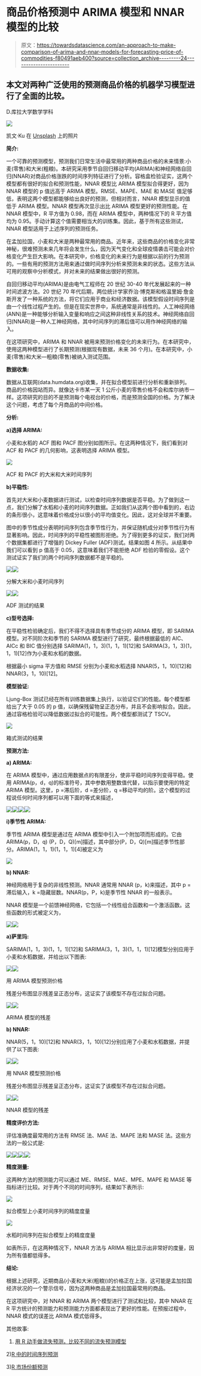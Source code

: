 # 商品价格预测中 ARIMA 模型和 NNAR 模型的比较

> 原文：<https://towardsdatascience.com/an-approach-to-make-comparison-of-arima-and-nnar-models-for-forecasting-price-of-commodities-f80491aeb400?source=collection_archive---------24----------------------->

## 本文对两种广泛使用的预测商品价格的机器学习模型进行了全面的比较。

D.库拉大学数学学科

![](img/b138e9be00d8a9a0dd2254b0dd085d05.png)

凯文·Ku 在 [Unsplash](https://unsplash.com?utm_source=medium&utm_medium=referral) 上的照片

**简介:**

一个可靠的预测模型，预测我们日常生活中最常用的两种商品价格的未来情景:小麦(零售)和大米(粗粮)。本研究采用季节自回归移动平均(ARIMA)和神经网络自回归(NNAR)对商品价格涨跌的时间序列特征进行了分析。容格盒检验证实，这两个模型都有很好的拟合和预测性能，NNAR 模型比 ARIMA 模型拟合得更好，因为 NNAR 模型的 p 值远高于 ARIMA 模型。RMSE、MAPE、MAE 和 MASE 值足够低，表明这两个模型都能够给出良好的预测，但相对而言，NNAR 模型显示的值低于 ARIMA 模型。NNAR 模型再次显示出比 ARIMA 模型更好的预测性能。在 NNAR 模型中，R 平方值为 0.98，而在 ARIMA 模型中，两种情况下的 R 平方值均为 0.95。手动计算这个值需要相当大的训练集。因此，基于所有这些测试，NNAR 模型适用于上述序列的预测任务。

在孟加拉国，小麦和大米是两种最常用的商品。近年来，这些商品的价格变化非常神秘，很难预测未来几年将会发生什么，因为天气变化和全球疫情袭击可能会对价格变化产生巨大影响。在本研究中，价格变化的未来行为是根据以前的行为预测的。一些有用的预测方法用来通过做时间序列分析来预测未来的状态。这些方法从可用的观察中分析模式，并对未来的结果做出很好的预测。

自回归移动平均(ARIMA)是由电气工程师在 20 世纪 30-40 年代发展起来的一种时间滤波方法。20 世纪 70 年代后期，两位统计学家乔治·博克斯和格温里姆·詹金斯开发了一种系统的方法，将它们应用于商业和经济数据。该模型假设时间序列是由一个线性过程产生的。但是在现实世界中，系统通常是非线性的。人工神经网络(ANN)是一种能够分析输入变量和响应之间这种非线性关系的技术。神经网络自回归(NNAR)是一种人工神经网络，其中时间序列的滞后值可以用作神经网络的输入。

在这项研究中，ARIMA 和 NNAR 被用来预测价格变化的未来行为。在本研究中，使用这两种模型进行了长期预测(根据现有数据，未来 36 个月)。在本研究中，小麦(零售)和大米—粗粮(零售)被纳入测试范围。

**数据收集:**

数据从互联网(data.humdata.org)收集，并在拟合模型前进行分析和重新排列。商品的价格因站而异。就像达卡市某一天 1 公斤小麦的零售价格不会和库尔纳市一样。这项研究的目的不是预测每个电视台的价格，而是预测全国的价格。为了解决这个问题，考虑了每个月商品的中间价格。

**分析:**

**a)选择 ARIMA:**

小麦和水稻的 ACF 图和 PACF 图分别如图所示。在这两种情况下，我们看到对 ACF 和 PACF 的几何影响，这表明选择 ARIMA 模型。

![](img/419ca8a939ebfb98a818148c47c06426.png)

ACF 和 PACF 的大米和大米时间序列

**b)平稳性:**

首先对大米和小麦数据进行测试，以检查时间序列数据是否平稳。为了做到这一点，我们分解了水稻和小麦的时间序列数据。正如我们从这两个图中看到的，右边的条形很小，这意味着价格成分以很小的平均值变化。因此，这对全球并不重要。

图中的季节性成分表明时间序列包含季节性行为，并保证随机成分对季节性行为有显著影响。因此，时间序列的平稳性被图形拒绝。为了得到更多的证实，我们对两个数据集都进行了增强的 Dickey Fuller (ADF)测试。结果如图 4 所示。从结果中我们可以看到 p 值高于 0.05，这意味着我们不能拒绝 ADF 检验的零假设。这个测试证实了我们的两个时间序列数据都不是平稳的。

![](img/0b9c5b35a1af0009acccd77d8a4006c5.png)![](img/28e769bffaca4c869b66787ddbf6940d.png)

分解大米和小麦时间序列

![](img/ad139e783e4ff55f30953bfac6b6f6e1.png)![](img/3e75401e87daef689d53da4be157420a.png)

ADF 测试的结果

**c)型号选择:**

在平稳性检验确定后，我们不得不选择具有季节成分的 ARIMA 模型，即 SARIMA 模型。对不同阶次和季节的 SARIMA 模型进行了研究，最终根据最低的 AIC、AICc 和 BIC 值分别选择 SARIMA(1，1，3)(1，1，1)[12]和 SARIMA(3，1，3)(1，1，1)[12]作为小麦和水稻的数据。

根据最小 sigma 平方值和 RMSE 分别为小麦和水稻选择 NNAR(5，1，10)[12]和 NNAR(3，1，10)[12]。

**模型验证:**

Ljung-Box 测试已经在所有训练数据集上执行，以验证它们的性能。每个模型都给出了大于 0.05 的 p 值，以确保残留物呈正态分布，并且不会影响拟合。因此，通过容格检验可以降低数据过拟合的可能性。两个模型都测试了 TSCV。

![](img/57c62df48a2fceff775489742d09c64b.png)

箱式测试的结果

**预测方法:**

**a) ARIMA:**

在 ARIMA 模型中，通过应用数据点的有限差分，使非平稳时间序列变得平稳。使用 ARIMA(p，d，q)的标准符号，其中参数用整数值代替，以指示要使用的特定 ARIMA 模型。这里，p =滞后阶，d =差分阶，q =移动平均的阶。这个模型的过程说任何时间序列都可以用下面的等式来描述，

![](img/1c150032eb2a3a14b77d28dedc1303a9.png)![](img/0ea068a0672502bc63ccadeef42b1f2d.png)![](img/ae66ec09e858a58cfd634e9da2ecb1ce.png)![](img/45505cf8aeec3763102367c49b4730e7.png)

**i)季节性 ARIMA:**

季节性 ARIMA 模型是通过在 ARIMA 模型中引入一个附加项而形成的。它由 ARIMA(p，D，q) (P，D，Q)[m]描述，其中部分(P，D，Q)[m]描述季节性部分。ARIMA(1，1，1)(1，1，1)[4]被定义为

![](img/3c03c4dc81fd7d4b688c5bb445501fc9.png)

**b) NNAR:**

神经网络用于复杂的非线性预测。NNAR 通常用 NNAR (p，k)来描述，其中 p =滞后输入，k =隐藏层数。NNAR(p，P，k)是季节性 NNAR 的一般表示。

NNAR 模型是一个前馈神经网络，它包括一个线性组合函数和一个激活函数。这些函数的形式被定义为，

![](img/ad74a1f18de3088316d83bc20fc8bda8.png)![](img/2b37bcd81d193f3d2659c40f2b3d1442.png)

**a)萨里玛:**

SARIMA(1，1，3)(1，1，1)[12]和 SARIMA(3，1，3)(1，1，1)[12]模型分别应用于小麦和水稻数据，并给出以下图表:

![](img/a8510c56ba56496261389dbb918a94ca.png)![](img/cde349a171f746b902eba23c4dd6218e.png)

用 ARIMA 模型预测价格

残差分布图显示残差呈正态分布，这证实了该模型不存在过拟合问题。

![](img/7f2d97abde126b2f7d7ea29f629ae88b.png)![](img/7433570cecdc4c0bfdfd7df69cf0c0e0.png)

ARIMA 模型的残差

**b) NNAR:**

NNAR(5，1，10)[12]和 NNAR(3，1，10)[12]分别应用了小麦和水稻数据，并提供了以下图表:

![](img/4d21772ce3e8aaf0c0a7280e514ee163.png)![](img/42431fc0b4f2cf7563c55198fcdabda6.png)

用 NNAR 模型预测价格

残差分布图显示残差呈正态分布，这证实了该模型不存在过拟合问题。

![](img/065539153b7c628370e151576dcdac4f.png)![](img/1faa20fd98e96b927e26161e07d0e4c2.png)

NNAR 模型的残差

**精度评价方法:**

评估准确度最常用的方法有 RMSE 法、MAE 法、MAPE 法和 MASE 法。这些方法的一般公式是:

![](img/46a7213988156366d76eb021f19cbb2c.png)![](img/ea6279d69361f13bf57a9118d50c0ab0.png)![](img/56631273a76bac6ab0d338c99f9a9f2f.png)![](img/ac08ee84d775a32c87389f19e14f77d6.png)

**精度测量:**

这两种方法的预测能力可以通过 ME、RMSE、MAE、MPE、MAPE 和 MASE 等指标进行比较。对于两个不同的时间序列，结果如下表所示:

![](img/91f41ecbd7dbd0663af868c1cf00eafd.png)

拟合模型上小麦时间序列的精度度量

![](img/e13662a4d9dc696a22e4ab15055baee7.png)

水稻时间序列在拟合模型上的精度度量

如表所示，在这两种情况下，NNAR 方法与 ARIMA 相比显示出非常好的度量，因为所有值都低得多。

**结论:**

根据上述研究，近期商品(小麦和大米(粗粮))的价格正在上涨，这可能是孟加拉国经济状况的一个警示信号，因为这两种商品是孟加拉国最常用的商品。

在这项研究中，对 NNAR 和 ARIMA 两个模型进行了测试和比较，其中 NNAR 在 R 平方统计的预测能力和预测能力方面都表现出了更好的性能。在预报过程中，NNAR 模式的误差比 ARIMA 模式低得多。

其他故事:
1) [用 R 动手做流失预测，比较不同的流失预测模型](/hands-on-churn-prediction-with-r-and-comparison-of-different-models-for-churn-prediction-4b79011a082a)

2)[R 中的时间序列预测](https://medium.com/@aashiqreza/time-series-forecasting-in-r-80a0e5834a4f?source=friends_link&sk=317b90e40789464ba9651de10910efca)

3)[R 市场份额预测](https://medium.com/@aashiqreza/market-share-prediction-with-r-57d9145ac97b)